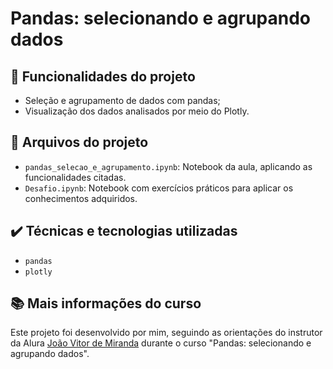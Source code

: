 # Pandas: selecionando e agrupando dados
## 🔨 Funcionalidades do projeto

- Seleção e agrupamento de dados com pandas;
- Visualização dos dados analisados por meio do Plotly.

## 📂 Arquivos do projeto

- `pandas_selecao_e_agrupamento.ipynb`: Notebook da aula, aplicando as funcionalidades citadas.
- `Desafio.ipynb`: Notebook com exercícios práticos para aplicar os conhecimentos adquiridos.

## ✔️ Técnicas e tecnologias utilizadas

- `pandas`
- `plotly`

## 📚 Mais informações do curso

Este projeto foi desenvolvido por mim, seguindo as orientações do instrutor da Alura [João Vitor de Miranda](https://github.com/Joaovmir) durante o curso "Pandas: selecionando e agrupando dados".
